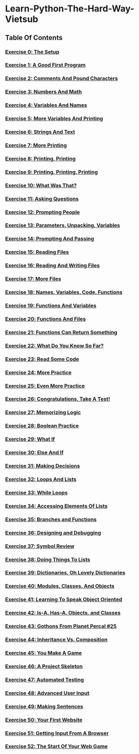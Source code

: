 # Learn-Python-The-Hard-Way-Vietsub

## Table Of Contents

### [Exercise 0: The Setup]()

### [Exercise 1: A Good First Program](./1/Exercise1.md)

### [Exercise 2: Comments And Pound Characters](./2/Exercise2.md)

### [Exercise 3: Numbers And Math](./3/Exercise3.md)

### [Exercise 4: Variables And Names](./4/Exercise4.md)

### [Exercise 5: More Variables And Printing](./5/Exercise5.md)

### [Exercise 6: Strings And Text](./6/Exercise6.md)

### [Exercise 7: More Printing](./7/Exercise7.md)

### [Exercise 8: Printing, Printing](./8/Exercise8.md)

### [Exercise 9: Printing, Printing, Printing](./9/Exercise9.md)

### [Exercise 10: What Was That?](./10/Exercise10.md)

### [Exercise 11: Asking Questions](./11/Exercise11.md)

### [Exercise 12: Prompting People](./12/Exercise12.md)

### [Exercise 13: Parameters, Unpacking, Variables](./13/Exercise13.md)

### [Exercise 14: Prompting And Passing](./14/Exercise14.md)

### [Exercise 15: Reading Files](./15/Exercise15.md)

### [Exercise 16: Reading And Writing Files](./16/Exercise16.md)

### [Exercise 17: More Files](./17/Exercise17.md)

### [Exercise 18: Names, Variables, Code, Functions](./18/Exercise18.md)

### [Exercise 19: Functions And Variables](./19/Exercise19.md)

### [Exercise 20: Functions And Files]()

### [Exercise 21: Functions Can Return Something]()

### [Exercise 22: What Do You Know So Far?]()

### [Exercise 23: Read Some Code]()

### [Exercise 24: More Practice](./24/Exercise24.md)

### [Exercise 25: Even More Practice]()

### [Exercise 26: Congratulations, Take A Test!]()

### [Exercise 27: Memorizing Logic]()

### [Exercise 28: Boolean Practice]()

### [Exercise 29: What If]()

### [Exercise 30: Else And If]()

### [Exercise 31: Making Decisions]()

### [Exercise 32: Loops And Lists]()

### [Exercise 33: While Loops]()

### [Exercise 34: Accessing Elements Of Lists]()

### [Exercise 35: Branches and Functions]()

### [Exercise 36: Designing and Debugging]()

### [Exercise 37: Symbol Review]()

### [Exercise 38: Doing Things To Lists]()

### [Exercise 39: Dictionaries, Oh Lovely Dictionaries]()

### [Exercise 40: Modules, Classes, And Objects]()

### [Exercise 41: Learning To Speak Object Oriented]()

### [Exercise 42: Is-A, Has-A, Objects, and Classes]()

### [Exercise 43: Gothons From Planet Percal #25]()

### [Exercise 44: Inheritance Vs. Composition]()

### [Exercise 45: You Make A Game]()

### [Exercise 46: A Project Skeleton]()

### [Exercise 47: Automated Testing]()

### [Exercise 48: Advanced User Input]()

### [Exercise 49: Making Sentences]()

### [Exercise 50: Your First Website]()

### [Exercise 51: Getting Input From A Browser]()

### [Exercise 52: The Start Of Your Web Game]()
